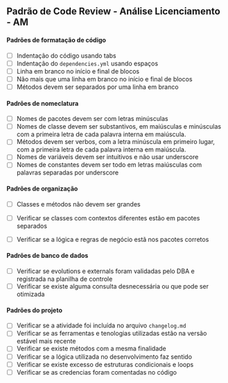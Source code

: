 ## Padrão de Code Review - Análise Licenciamento - AM
#### Padrões de formatação de código

* [ ] Indentação do código usando tabs
* [ ] Indentação do `dependencies.yml` usando espaços
* [ ] Linha em branco no início e final de blocos
* [ ] Não mais que uma linha em branco no início e final de blocos
* [ ] Métodos devem ser separados por uma linha em branco

#### Padrões de nomeclatura

* [ ] Nomes de pacotes devem ser com letras minúsculas
* [ ] Nomes de classe devem ser substantivos, em maiúsculas e minúsculas com a primeira letra de cada palavra interna em maiúscula.
* [ ] Métodos devem ser verbos, com a letra minúscula em primeiro lugar, com a primeira letra de cada palavra interna em maiúscula.
* [ ] Nomes de variáveis devem ser intuitivos e não usar underscore
* [ ] Nomes de constantes devem ser todo em letras maiúsculas com palavras separadas por underscore

#### Padrões de organização

* [ ] Classes e métodos não devem ser grandes
* [ ] Verificar se classes com contextos diferentes estão em pacotes separados
* [ ] Verificar se a lógica e regras de negócio estã nos pacotes corretos


#### Padrões de banco de dados

* [ ] Verificar se evolutions e externals foram validadas pelo DBA e registrada na planilha de controle
* [ ] Verificar se existe alguma consulta desnecessária ou que pode ser otimizada

#### Padrões do projeto 

* [ ] Verificar se a atividade foi incluída no arquivo `changelog.md`
* [ ] Verificar se as ferramentas e tenologias utilizadas estão na versão estável mais recente
* [ ] Verificar se existe métodos com a mesma finalidade
* [ ] Verificar se a lógica utilizada no desenvolvimento faz sentido
* [ ] Verificar se existe excesso de estruturas condicionais e loops
* [ ] Verificar se as credencias foram comentadas no código
